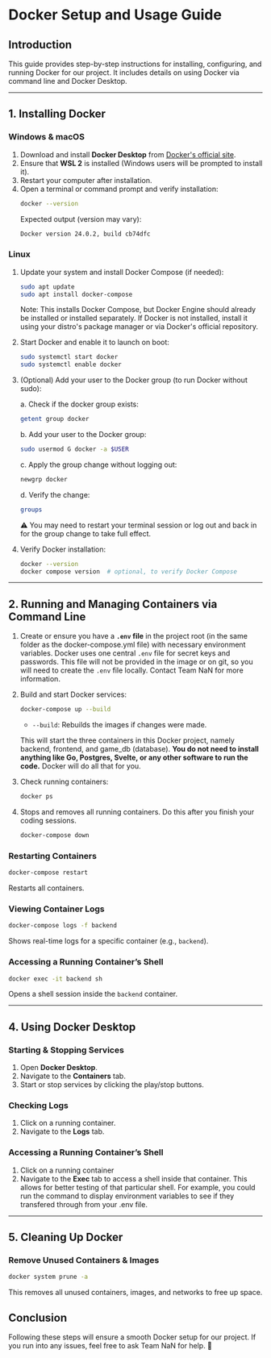 # **Docker Setup and Usage Guide**

## **Introduction**
This guide provides step-by-step instructions for installing, configuring, and running Docker for our project. It includes details on using Docker via command line and Docker Desktop.

---

## **1. Installing Docker**
### **Windows & macOS**
1. Download and install **Docker Desktop** from [Docker's official site](https://www.docker.com/products/docker-desktop/).
2. Ensure that **WSL 2** is installed (Windows users will be prompted to install it).
3. Restart your computer after installation.
4. Open a terminal or command prompt and verify installation:
   ```sh
   docker --version
   ```
   Expected output (version may vary):
   ```sh
   Docker version 24.0.2, build cb74dfc
   ```

### **Linux** 
1.  Update your system and install Docker Compose (if needed):
      ```sh
      sudo apt update
      sudo apt install docker-compose
      ```
      Note: This installs Docker Compose, but Docker Engine should already be installed or installed separately. If Docker is not installed, install it using your distro's package manager or via Docker's official repository.
   
2. Start Docker and enable it to launch on boot:
   ```sh
   sudo systemctl start docker
   sudo systemctl enable docker
   ```
3.  (Optional) Add your user to the Docker group (to run Docker without sudo):

      a. Check if the docker group exists:
      ```sh
      getent group docker
      ```
      b. Add your user to the Docker group:

      ```sh
      sudo usermod G docker -a $USER
      ```
      c. Apply the group change without logging out:
      ```sh
      newgrp docker
      ```
      d. Verify the change:
      ```sh
      groups
      ```
      ⚠️ You may need to restart your terminal session or log out and back in for the group change to take full effect.

4. Verify Docker installation:
      ```sh
      docker --version
      docker compose version  # optional, to verify Docker Compose
      ```
---

## **2. Running and Managing Containers via Command Line**
1. Create or ensure you have a **`.env` file** in the project root (in the same folder as the docker-compose.yml file) with necessary environment variables. Docker uses one central `.env` file for secret keys and passwords. This file will not be provided in the image or on git, so you will need to create the `.env` file locally. Contact Team NaN for more information.
3. Build and start Docker services:
   ```sh
   docker-compose up --build 
   ```
   - `--build`: Rebuilds the images if changes were made.

   
    This will start the three containers in this Docker project, namely backend, frontend, and game_db (database). **You do not need to install anything like Go, Postgres, Svelte, or any other software to run the code.** Docker will do all that for you. 
4. Check running containers:
   ```sh
   docker ps
   ```


4. Stops and removes all running containers. Do this after you finish your coding sessions.
    ```sh
    docker-compose down
    ```


### **Restarting Containers**
```sh
docker-compose restart
```
Restarts all containers.

### **Viewing Container Logs**
```sh
docker-compose logs -f backend
```
Shows real-time logs for a specific container (e.g., `backend`).

### **Accessing a Running Container’s Shell**
```sh
docker exec -it backend sh
```
Opens a shell session inside the `backend` container.

---

## **4. Using Docker Desktop**
### **Starting & Stopping Services**
1. Open **Docker Desktop**.
2. Navigate to the **Containers** tab.
3. Start or stop services by clicking the play/stop buttons.

### **Checking Logs**
1. Click on a running container.
2. Navigate to the **Logs** tab.

### **Accessing a Running Container’s Shell**
1. Click on a running container
2. Navigate to the **Exec** tab to access a shell inside that container. This allows for better testing of that particular shell. For example, you could run the command to display environment variables to see if they transfered through from your .env file.

---


## **5. Cleaning Up Docker**
### **Remove Unused Containers & Images**
```sh
docker system prune -a
```
This removes all unused containers, images, and networks to free up space.



## **Conclusion**
Following these steps will ensure a smooth Docker setup for our project. If you run into any issues, feel free to ask Team NaN for help. 🚀

